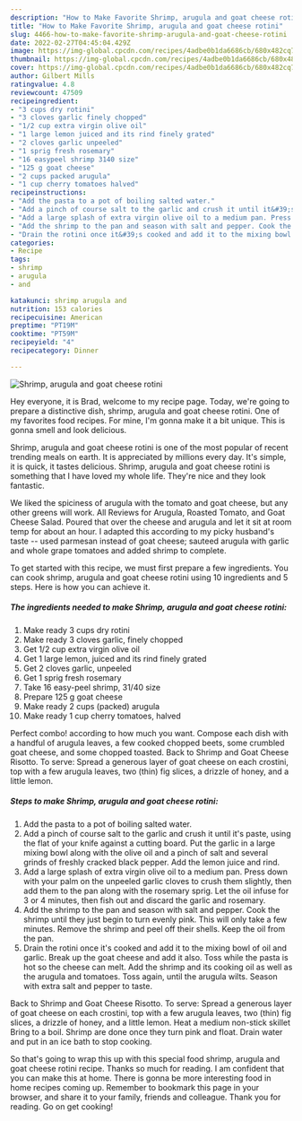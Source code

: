 ```yaml
---
description: "How to Make Favorite Shrimp, arugula and goat cheese rotini"
title: "How to Make Favorite Shrimp, arugula and goat cheese rotini"
slug: 4466-how-to-make-favorite-shrimp-arugula-and-goat-cheese-rotini
date: 2022-02-27T04:45:04.429Z
image: https://img-global.cpcdn.com/recipes/4adbe0b1da6686cb/680x482cq70/shrimp-arugula-and-goat-cheese-rotini-recipe-main-photo.jpg
thumbnail: https://img-global.cpcdn.com/recipes/4adbe0b1da6686cb/680x482cq70/shrimp-arugula-and-goat-cheese-rotini-recipe-main-photo.jpg
cover: https://img-global.cpcdn.com/recipes/4adbe0b1da6686cb/680x482cq70/shrimp-arugula-and-goat-cheese-rotini-recipe-main-photo.jpg
author: Gilbert Mills
ratingvalue: 4.8
reviewcount: 47509
recipeingredient:
- "3 cups dry rotini"
- "3 cloves garlic finely chopped"
- "1/2 cup extra virgin olive oil"
- "1 large lemon juiced and its rind finely grated"
- "2 cloves garlic unpeeled"
- "1 sprig fresh rosemary"
- "16 easypeel shrimp 3140 size"
- "125 g goat cheese"
- "2 cups packed arugula"
- "1 cup cherry tomatoes halved"
recipeinstructions:
- "Add the pasta to a pot of boiling salted water."
- "Add a pinch of course salt to the garlic and crush it until it&#39;s paste, using the flat of your knife against a cutting board. Put the garlic in a large mixing bowl along with the olive oil and a pinch of salt and several grinds of freshly cracked black pepper. Add the lemon juice and rind."
- "Add a large splash of extra virgin olive oil to a medium pan. Press down with your palm on the unpeeled garlic cloves to crush them slightly, then add them to the pan along with the rosemary sprig. Let the oil infuse for 3 or 4 minutes, then fish out and discard the garlic and rosemary."
- "Add the shrimp to the pan and season with salt and pepper. Cook the shrimp until they just begin to turn evenly pink. This will only take a few minutes. Remove the shrimp and peel off their shells. Keep the oil from the pan."
- "Drain the rotini once it&#39;s cooked and add it to the mixing bowl of oil and garlic. Break up the goat cheese and add it also. Toss while the pasta is hot so the cheese can melt. Add the shrimp and its cooking oil as well as the arugula and tomatoes. Toss again, until the arugula wilts. Season with extra salt and pepper to taste."
categories:
- Recipe
tags:
- shrimp
- arugula
- and

katakunci: shrimp arugula and 
nutrition: 153 calories
recipecuisine: American
preptime: "PT19M"
cooktime: "PT59M"
recipeyield: "4"
recipecategory: Dinner

---
```



![Shrimp, arugula and goat cheese rotini](https://img-global.cpcdn.com/recipes/4adbe0b1da6686cb/680x482cq70/shrimp-arugula-and-goat-cheese-rotini-recipe-main-photo.jpg)

Hey everyone, it is Brad, welcome to my recipe page. Today, we're going to prepare a distinctive dish, shrimp, arugula and goat cheese rotini. One of my favorites food recipes. For mine, I'm gonna make it a bit unique. This is gonna smell and look delicious.

Shrimp, arugula and goat cheese rotini is one of the most popular of recent trending meals on earth. It is appreciated by millions every day. It's simple, it is quick, it tastes delicious. Shrimp, arugula and goat cheese rotini is something that I have loved my whole life. They're nice and they look fantastic.

We liked the spiciness of arugula with the tomato and goat cheese, but any other greens will work. All Reviews for Arugula, Roasted Tomato, and Goat Cheese Salad. Poured that over the cheese and arugula and let it sit at room temp for about an hour. I adapted this according to my picky husband&#39;s taste -- used parmesan instead of goat cheese; sauteed arugula with garlic and whole grape tomatoes and added shrimp to complete.


To get started with this recipe, we must first prepare a few ingredients. You can cook shrimp, arugula and goat cheese rotini using 10 ingredients and 5 steps. Here is how you can achieve it.

<!--inarticleads1-->

##### The ingredients needed to make Shrimp, arugula and goat cheese rotini:

1. Make ready 3 cups dry rotini
1. Make ready 3 cloves garlic, finely chopped
1. Get 1/2 cup extra virgin olive oil
1. Get 1 large lemon, juiced and its rind finely grated
1. Get 2 cloves garlic, unpeeled
1. Get 1 sprig fresh rosemary
1. Take 16 easy-peel shrimp, 31/40 size
1. Prepare 125 g goat cheese
1. Make ready 2 cups (packed) arugula
1. Make ready 1 cup cherry tomatoes, halved


Perfect combo! according to how much you want. Compose each dish with a handful of arugula leaves, a few cooked chopped beets, some crumbled goat cheese, and some chopped toasted. Back to Shrimp and Goat Cheese Risotto. To serve: Spread a generous layer of goat cheese on each crostini, top with a few arugula leaves, two (thin) fig slices, a drizzle of honey, and a little lemon. 

<!--inarticleads2-->

##### Steps to make Shrimp, arugula and goat cheese rotini:

1. Add the pasta to a pot of boiling salted water.
1. Add a pinch of course salt to the garlic and crush it until it&#39;s paste, using the flat of your knife against a cutting board. Put the garlic in a large mixing bowl along with the olive oil and a pinch of salt and several grinds of freshly cracked black pepper. Add the lemon juice and rind.
1. Add a large splash of extra virgin olive oil to a medium pan. Press down with your palm on the unpeeled garlic cloves to crush them slightly, then add them to the pan along with the rosemary sprig. Let the oil infuse for 3 or 4 minutes, then fish out and discard the garlic and rosemary.
1. Add the shrimp to the pan and season with salt and pepper. Cook the shrimp until they just begin to turn evenly pink. This will only take a few minutes. Remove the shrimp and peel off their shells. Keep the oil from the pan.
1. Drain the rotini once it&#39;s cooked and add it to the mixing bowl of oil and garlic. Break up the goat cheese and add it also. Toss while the pasta is hot so the cheese can melt. Add the shrimp and its cooking oil as well as the arugula and tomatoes. Toss again, until the arugula wilts. Season with extra salt and pepper to taste.


Back to Shrimp and Goat Cheese Risotto. To serve: Spread a generous layer of goat cheese on each crostini, top with a few arugula leaves, two (thin) fig slices, a drizzle of honey, and a little lemon. Heat a medium non-stick skillet Bring to a boil. Shrimp are done once they turn pink and float. Drain water and put in an ice bath to stop cooking. 

So that's going to wrap this up with this special food shrimp, arugula and goat cheese rotini recipe. Thanks so much for reading. I am confident that you can make this at home. There is gonna be more interesting food in home recipes coming up. Remember to bookmark this page in your browser, and share it to your family, friends and colleague. Thank you for reading. Go on get cooking!
